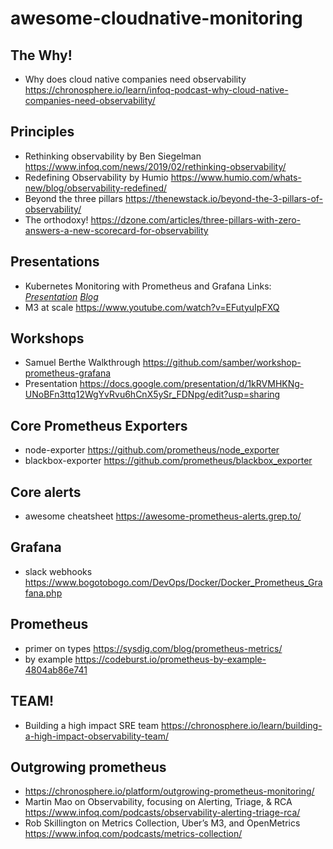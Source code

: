 # awesome-cloudnative-monitoring

The Why!
-----
* Why does cloud native companies need observability https://chronosphere.io/learn/infoq-podcast-why-cloud-native-companies-need-observability/

Principles
------
* Rethinking observability by Ben Siegelman https://www.infoq.com/news/2019/02/rethinking-observability/
* Redefining Observability by Humio https://www.humio.com/whats-new/blog/observability-redefined/
* Beyond the three pillars https://thenewstack.io/beyond-the-3-pillars-of-observability/
* The orthodoxy! https://dzone.com/articles/three-pillars-with-zero-answers-a-new-scorecard-for-observability

Presentations
--------------
* Kubernetes Monitoring with Prometheus and Grafana Links: [_Presentation_](https://docs.google.com/presentation/d/17XVCbiC4PZYvpreZINmhNltmT-DDCo3LjoaPgqpsxVo/edit#slide=id.gef8c48fae9_0_0) [_Blog_](https://dnsmichi.at/2021/09/14/monitoring-kubernetes-with-prometheus-and-grafana-free-workshop/)
* M3 at scale https://www.youtube.com/watch?v=EFutyuIpFXQ

Workshops
------
* Samuel Berthe Walkthrough https://github.com/samber/workshop-prometheus-grafana
* Presentation https://docs.google.com/presentation/d/1kRVMHKNg-UNoBFn3ttq12WgYvRvu6hCnX5ySr_FDNpg/edit?usp=sharing


Core Prometheus Exporters
--------
* node-exporter https://github.com/prometheus/node_exporter
* blackbox-exporter https://github.com/prometheus/blackbox_exporter

Core alerts
------
* awesome cheatsheet https://awesome-prometheus-alerts.grep.to/


Grafana 
-----
* slack webhooks https://www.bogotobogo.com/DevOps/Docker/Docker_Prometheus_Grafana.php

Prometheus
--------
* primer on types https://sysdig.com/blog/prometheus-metrics/
* by example https://codeburst.io/prometheus-by-example-4804ab86e741

TEAM!
-----
* Building a high impact SRE team https://chronosphere.io/learn/building-a-high-impact-observability-team/


Outgrowing prometheus
------
* https://chronosphere.io/platform/outgrowing-prometheus-monitoring/
* Martin Mao on Observability, focusing on Alerting, Triage, & RCA https://www.infoq.com/podcasts/observability-alerting-triage-rca/
* Rob Skillington on Metrics Collection, Uber’s M3, and OpenMetrics  https://www.infoq.com/podcasts/metrics-collection/
